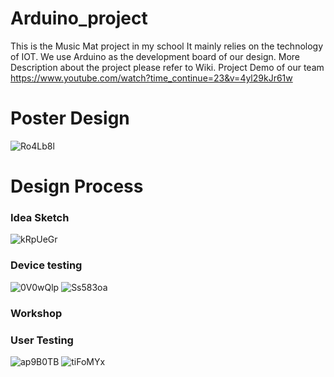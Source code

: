 # Arduino_project
This is the Music Mat project in my school
It mainly relies on the technology of IOT. 
We use Arduino as the development board of our design.
More Description about the project please refer to Wiki.
Project Demo of our team
https://www.youtube.com/watch?time_continue=23&v=4yl29kJr61w
# Poster Design 
![Ro4Lb8l](https://user-images.githubusercontent.com/42711913/64773466-c694e180-d595-11e9-8410-a66b16cee0f0.png)

# Design Process
### Idea Sketch
![kRpUeGr](https://user-images.githubusercontent.com/42711913/64773829-63f01580-d596-11e9-8860-19730136d6a2.jpg)
### Device testing
![0V0wQlp](https://user-images.githubusercontent.com/42711913/64773846-69e5f680-d596-11e9-9dfe-97a864e2b95d.jpg)
![Ss583oa](https://user-images.githubusercontent.com/42711913/64774137-f690b480-d596-11e9-99a2-8c3f7ace04ba.jpg)
### Workshop

### User Testing 
![ap9B0TB](https://user-images.githubusercontent.com/42711913/64774153-fe505900-d596-11e9-9d30-b96058dd4609.jpg)
![tiFoMYx](https://user-images.githubusercontent.com/42711913/64774133-f42e5a80-d596-11e9-9faf-8a3f3bff8752.jpg)
